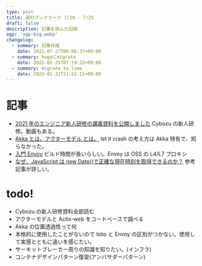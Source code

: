 ```yaml
---
type: post
title: 週刊ブックマーク 7/19 - 7/25
draft: false
description: 記事を読んだ記録
ogp: 'ogp-big.webp'
changelog:
  - summary: 記事作成
    date: 2021-07-27T00:06:37+09:00
  - summary: hugoにmigrate
    date: 2022-05-25T07:19:22+09:00
  - summary: migrate to lume
    date: 2023-01-31T21:52:11+09:00
---
```


# 記事

- [2021 年のエンジニア新人研修の講義資料を公開しました](https://blog.cybozu.io/entry/2021/07/20/100000) Cybozu の新人研修。動画もある。
- [Akka とは。アクターモデル とは。](https://www.slideshare.net/KenjiroKubota/akka-136932641) let it crash の考え方は Akka 特有で、知らなかった。
- [入門 Envoy](https://speakerdeck.com/kurochan/ru-men-envoy) ビルド時間が長いらしい。Envoy は OSS の L4/L7 プロキシ
- [なぜ、JavaScript は new Date()で正確な現在時刻を取得できるのか？](https://zenn.dev/watsuyo_2/articles/5180456f986550) 参考記事が詳しい。

# todo!

- Cybozu の新人研修資料全部読む
- アクターモデルと Actix-web をコードベースで調べる
- Akka の位置透過性って何
- 本格的に使用したことがないので Istio と Envoy の区別がつかない。使用して実感とともに違いを感じたい。
- サーキットブレーカー周りの知識を知りたい。(インフラ)
- コンテナデザインパターン復習(アンバサダーパターン)
